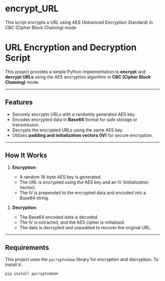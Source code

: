 # encrypt_URL
This script encrypts a URL using AES (Advanced Encryption Standard) in CBC (Cipher Block Chaining) mode
# URL Encryption and Decryption Script

This project provides a simple Python implementation to **encrypt** and **decrypt URLs** using the AES encryption algorithm in **CBC (Cipher Block Chaining)** mode. 

---

## Features

- Securely encrypts URLs with a randomly generated AES key.
- Encodes encrypted data in **Base64** format for safe storage or transmission.
- Decrypts the encrypted URLs using the same AES key.
- Utilizes **padding and initialization vectors (IV)** for secure encryption.

---

## How It Works

1. **Encryption**:
   - A random 16-byte AES key is generated.
   - The URL is encrypted using the AES key and an IV (Initialization Vector).
   - The IV is prepended to the encrypted data and encoded into a Base64 string.

2. **Decryption**:
   - The Base64 encoded data is decoded.
   - The IV is extracted, and the AES cipher is initialized.
   - The data is decrypted and unpadded to recover the original URL.

---

## Requirements

This project uses the `pycryptodome` library for encryption and decryption. To install it:

```bash
pip install pycryptodome
